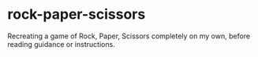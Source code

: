 # rock-paper-scissors
Recreating a game of Rock, Paper, Scissors completely on my own, before reading guidance or instructions. 
